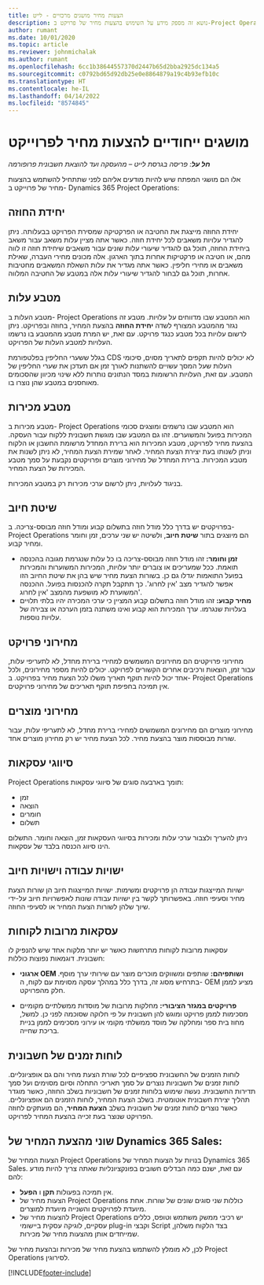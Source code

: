 ```yaml
---
title: הצעות מחיר מושגים מרכזיים - לייט
description: נושא זה מספק מידע על השימוש בהצעות מחיר של פרויקט ב-Project Operations.
author: rumant
ms.date: 10/01/2020
ms.topic: article
ms.reviewer: johnmichalak
ms.author: rumant
ms.openlocfilehash: 6cc1b38644557370d2447b65d2bba2925dc134a5
ms.sourcegitcommit: c0792bd65d92db25e0e8864879a19c4b93efb10c
ms.translationtype: HT
ms.contentlocale: he-IL
ms.lasthandoff: 04/14/2022
ms.locfileid: "8574845"
---
```

# <a name="concepts-unique-to-project-quotes"></a>מושגים ייחודיים להצעות מחיר לפרוייקט

_**חל על**: פריסה בגרסת לייט – מהעסקה ועד להוצאת חשבונית פרופורמה_


אלו הם מושגי המפתח שיש להיות מודעים אליהם לפני שתתחיל להשתמש בהצעות מחיר‬ של פרוייקט ב- Dynamics 365 Project Operations:

## <a name="contracting-unit"></a>יחידת החוזה

יחידת החוזה מייצגת את החטיבה או הפרקטיקה שמסירת הפרויקט בבעלותה. ניתן להגדיר עלויות משאבים לכל יחידת חוזה. כאשר אתה מציין עלות משאב עבור משאב ביחידת החוזה, תוכל גם להגדיר שיעורי עלות שונים עבור משאבים שיחידת חוזה זו לווה מהם, או חטיבה או פרקטיקות אחרות בתוך הארגון. אלה מכונים מחירי העברה, שאילת משאבים או מחירי חליפין. כאשר אתה מגדיר את עלות השאלת המשאבים מחטיבות אחרות, תוכל גם לבחור להגדיר שיעורי עלות אלה במטבע של החטיבה המלווה.

## <a name="cost-currency"></a>מטבע עלות

מטבע העלות ב- Project Operations הוא המטבע שבו מדווחים על עלויות. מטבע זה נגזר מהמטבע המצורף לשדה **יחידת החוזה** בהצעת המחיר, בחוזה ובפרויקט. ניתן לרשום עלויות בכל מטבע כנגד פרויקט. עם זאת, יש המרת מטבע מהמטבע בו נרשמו העלויות למטבע העלות של הפרויקט.

בגלל ששערי החליפין בפלטפורמת CDS לא יכולים להיות תקפים לתאריך מסוים, סיכומי העלות שעל המסך עשויים להשתנות לאורך זמן אם תעדכן את שערי החליפין של המטבע. עם זאת, העלויות הרשומות במסד הנתונים נותרות ללא שינוי מכיוון שהסכומים מאוחסנים במטבע שהן נוצרו בו.

## <a name="sales-currency"></a>מטבע מכירות

מטבע מכירות ב- Project Operations הוא המטבע שבו נרשמים ומוצגים סכומי המכירות בפועל והמשוערים. זהו גם המטבע שבו מוגשת חשבונית ללקוח עבור העסקה. בהצעת מחיר לפרויקט, מטבע המכירות הוא ברירת המחדל מרשומת החשבון או הלקוח וניתן לשנותו בעת יצירת הצעת המחיר. לאחר שמירת הצעת המחיר, לא ניתן לשנות את מטבע המכירות. ברירת המחדל של מחירוני מוצרים ופרויקטים נקבעת על סמך מטבע המכירות של הצעת המחיר.

בניגוד לעלויות, ניתן לרשום ערכי מכירות רק במטבע המכירות.

## <a name="billing-method"></a>שיטת חיוב

בפרויקטים יש בדרך כלל מודל חוזה בתשלום קבוע ומודל חוזה מבוסס-צריכה. ב- Project Operations הם מיוצגים בתור **שיטת חיוב**, ולשיטה יש שני ערכים, זמן וחומר ומחיר קבוע.

- **זמן וחומר:** זהו מודל חוזה מבוסס-צריכה בו כל עלות שנגרמת מגובה בהכנסה תואמת. ככל שמעריכים או צוברים יותר עלויות, המכירות המשוערות והמכירות בפועל התואמות יגדלו גם כן. בשורות הצעת מחיר שיש בהן את שיטת החיוב הזו אפשר להגדיר מצב 'אין לחרוג'. כך תתקבל תקרה להכנסות בפועל. ההכנסה המשוערת לא מושפעת מהמצב 'אין לחרוג'.
- **מחיר קבוע:** זהו מודל חוזה בתשלום קבוע המציין כי ערכי המכירה יהיו בלתי תלויים בעלויות שנגרמו. ערך המכירות הוא קבוע ואינו משתנה בזמן הערכה או צבירה של עלויות נוספות.

## <a name="project-price-lists"></a>מחירוני פרויקט

מחירוני פרויקטים הם מחירונים המשמשים למחירי ברירת מחדל, לא לתעריפי עלות, עבור זמן, הוצאות ורכיבים אחרים הקשורים לפרויקט. יכולים להיות מספר מחירונים, ולכל אחד יכול להיות תוקף תאריך משלו לכל הצעת מחיר בפרויקט. ב- Project Operations אין תמיכה בחפיפת תוקף תאריכים של מחירוני פרויקטים.

## <a name="product-price-lists"></a>מחירוני מוצרים

מחירוני מוצרים הם מחירונים המשמשים למחירי ברירת מחדל, לא לתעריפי עלות, עבור שורות מבוססות מוצר בהצעת מחיר. לכל הצעת מחיר יש רק מחירון מוצרים אחד.

## <a name="transaction-classes"></a>סיווגי עסקאות

Project Operations תומך בארבעה סוגים של סיווגי עסקאות:

- זמן
- הוצאה
- חומרים
- תשלום

ניתן להעריך ולצבור ערכי עלות ומכירות בסיווגי העסקאות זמן, הוצאה וחומר. התשלום הינו סיווג הכנסה בלבד של עסקאות.

## <a name="work-entities-and-billing-entities"></a>ישויות עבודה וישויות חיוב

ישויות המייצגות עבודה הן פרויקטים ומשימות. ישויות המייצגות חיוב הן שורות הצעת מחיר וסעיפי חוזה. באפשרותך לקשר בין ישויות עבודה שונות לאפשרויות חיוב על-ידי שיוך שלהן לשורות הצעת המחיר או לסעיפי החוזה.

## <a name="multi-customer-deals"></a>עסקאות מרובות לקוחות

עסקאות מרובות לקוחות מתרחשות כאשר יש יותר מלקוח אחד שיש להנפיק לו חשבונית. דוגמאות נפוצות כוללות:

- **ארגוני OEM ושותפיהם:** שותפים ומשווקים מוכרים מוצר עם שירותי ערך מוסף. בתרחיש מסוג זה, בדרך כלל במהלך עסקה מסוימת עם לקוח, ה- OEM מציע לממן חלק מהפרויקט. 

- **פרויקטים במגזר הציבורי:** מחלקות מרובות של מוסדות ממשלתיים מקומיים מסכימות לממן פרויקט ומוגש להן חשבונית על פי חלוקה שסוכמה לפני כן. למשל, מחוז בית ספר ומחלקה של מוסד ממשלתי מקומי או עירוני מסכימים לממן בניית בריכת שחייה.

## <a name="invoice-schedules"></a>לוחות זמנים של חשבונית

לוחות הזמנים של החשבונית ספציפיים לכל שורת הצעת מחיר והם גם אופציונליים. לוחות זמנים של חשבוניות נוצרים על סמך תאריכי התחלה וסיום מסוימים ועל סמך תדירות החשבונית. נעשה שימוש בלוחות זמנים של חשבוניות בשלב החוזה, כאשר מוגדר תהליך יצירת חשבונית אוטומטית. בשלב הצעת המחיר, לוחות הזמנים הם אופציונליים. כאשר נוצרים לוחות זמנים של חשבונית בשלב **הצעת המחיר**, הם מועתקים לחוזה הפרויקט שנוצר בעת זכייה בהצעת המחיר לפרויקט.

## <a name="changes-from-dynamics-365-sales-quote"></a>שוני מהצעת המחיר של Dynamics 365 Sales:

הצעות המחיר של Project Operations בנויות על הצעות המחיר של Dynamics 365 Sales. עם זאת, ישנם כמה הבדלים חשובים בפונקציונליות שאתה צריך להיות מודע להם:

- אין תמיכה בפעולות **תקן** ו **הפעל**.
- הצעות מחיר של Project Operations כוללות שני סוגים שונים של שורות. אחת מיועדת לפרויקטים והשנייה מיועדת למוצרים.
- להצעות מחיר של Project Operations יש רכיבי ממשק משתמש וטופס, כללים עסקיים, לוגיקה עסקית ביישומי plug-in וקבצי Script בצד הלקוח משלהן, שמייחדים אותן מהצעות מחיר של מכירות.

לכן, לא מומלץ להשתמש בהצעת מחיר של מכירות ובהצעת מחיר של Project Operations לסירוגין.


[!INCLUDE[footer-include](../../includes/footer-banner.md)]
